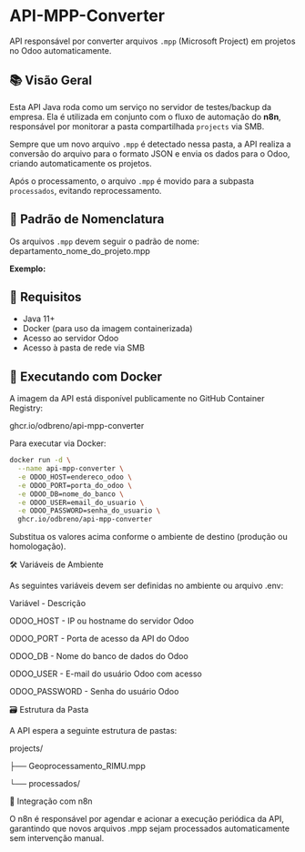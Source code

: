 # API-MPP-Converter

API responsável por converter arquivos `.mpp` (Microsoft Project) em projetos no Odoo automaticamente.

## 📚 Visão Geral

Esta API Java roda como um serviço no servidor de testes/backup da empresa. Ela é utilizada em conjunto com o fluxo de automação do **n8n**, responsável por monitorar a pasta compartilhada `projects` via SMB.

Sempre que um novo arquivo `.mpp` é detectado nessa pasta, a API realiza a conversão do arquivo para o formato JSON e envia os dados para o Odoo, criando automaticamente os projetos.

Após o processamento, o arquivo `.mpp` é movido para a subpasta `processados`, evitando reprocessamento.

## 📁 Padrão de Nomenclatura

Os arquivos `.mpp` devem seguir o padrão de nome:  departamento_nome_do_projeto.mpp



**Exemplo:**


## 🔧 Requisitos

- Java 11+
- Docker (para uso da imagem containerizada)
- Acesso ao servidor Odoo
- Acesso à pasta de rede via SMB

## 🚀 Executando com Docker

A imagem da API está disponível publicamente no GitHub Container Registry:

ghcr.io/odbreno/api-mpp-converter

Para executar via Docker:

```bash
docker run -d \
  --name api-mpp-converter \
  -e ODOO_HOST=endereco_odoo \
  -e ODOO_PORT=porta_do_odoo \
  -e ODOO_DB=nome_do_banco \
  -e ODOO_USER=email_do_usuario \
  -e ODOO_PASSWORD=senha_do_usuario \
  ghcr.io/odbreno/api-mpp-converter
````

Substitua os valores acima conforme o ambiente de destino (produção ou homologação).

🛠 Variáveis de Ambiente

As seguintes variáveis devem ser definidas no ambiente ou arquivo .env:

Variável  -  Descrição

ODOO_HOST  - 	IP ou hostname do servidor Odoo

ODOO_PORT  -  Porta de acesso da API do Odoo

ODOO_DB  -  	Nome do banco de dados do Odoo

ODOO_USER  -  E-mail do usuário Odoo com acesso

ODOO_PASSWORD  -  Senha do usuário Odoo

🗃 Estrutura da Pasta

A API espera a seguinte estrutura de pastas:

projects/

├──
Geoprocessamento_RIMU.mpp

└──
processados/

🤝 Integração com n8n

O n8n é responsável por agendar e acionar a execução periódica da API, garantindo que novos arquivos .mpp sejam processados automaticamente sem intervenção manual.


